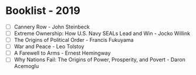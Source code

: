 # Booklist - 2019

- [ ] Cannery Row - John Steinbeck
- [ ] Extreme Ownership: How U.S. Navy SEALs Lead and Win - Jocko Willink
- [ ] The Origins of Political Order - Francis Fukuyama
- [ ] War and Peace - Leo Tolstoy
- [ ] A Farewell to Arms - Ernest Hemingway
- [ ] Why Nations Fail: The Origins of Power, Prosperity, and Povert - Daron Acemoglu
